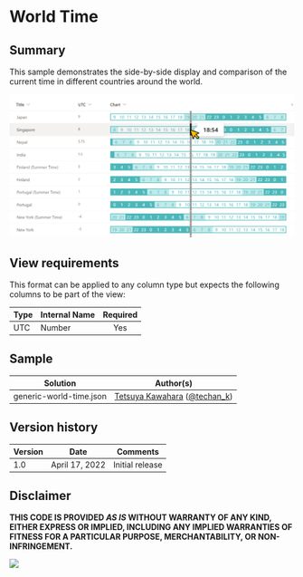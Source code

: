 # World Time

## Summary
This sample demonstrates the side-by-side display and comparison of the current time in different countries around the world.

![screenshot of the sample](./assets/screenshot.png)

## View requirements
This format can be applied to any column type but expects the following columns to be part of the view:

|Type |Internal Name |Required|
|-----|--------------|:------:|
|UTC  |Number        |Yes     |

## Sample

Solution|Author(s)
--------|---------
generic-world-time.json | [Tetsuya Kawahara](https://github.com/tecchan1107) ([@techan_k](https://twitter.com/techan_k))

## Version history

Version |Date           |Comments
--------|---------------|--------
1.0     |April 17, 2022 |Initial release

## Disclaimer
**THIS CODE IS PROVIDED *AS IS* WITHOUT WARRANTY OF ANY KIND, EITHER EXPRESS OR IMPLIED, INCLUDING ANY IMPLIED WARRANTIES OF FITNESS FOR A PARTICULAR PURPOSE, MERCHANTABILITY, OR NON-INFRINGEMENT.**

<img src="https://pnptelemetry.azurewebsites.net/list-formatting/column-samples/generic-world-time" />